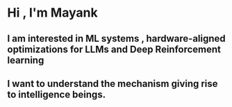 # Hi , I'm Mayank 

## I am interested in ML systems , hardware-aligned optimizations for LLMs and Deep Reinforcement learning 

## I want to understand the mechanism giving rise to intelligence beings.


